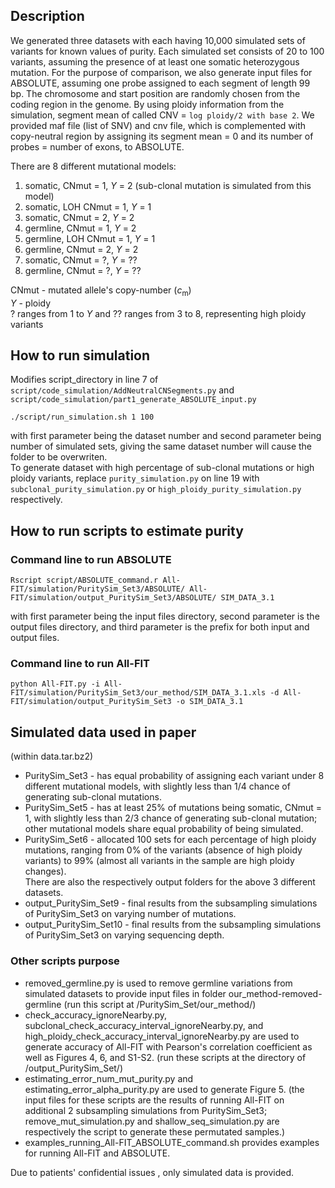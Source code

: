 
## Description

We generated three datasets with each having 10,000 simulated sets of variants for known values of purity. Each simulated set consists of 20 to 100 variants, assuming the presence of at least one somatic heterozygous mutation. For the purpose of comparison, we also generate input files for ABSOLUTE, assuming one probe assigned to each segment of length 99 bp. The chromosome and start position are randomly chosen from the coding region in the genome. By using ploidy information from the simulation, segment mean of called 
CNV = `log ploidy/2 with base 2`. 
We provided maf file (list of SNV) and cnv file, which is complemented with copy-neutral region by assigning its segment mean = 0 and its number of probes = number of exons, to ABSOLUTE.<br/>

There are 8 different mutational models:
1. somatic, CNmut = 1, *Y* = 2 (sub-clonal mutation is simulated from this model)
2. somatic, LOH CNmut = 1, *Y* = 1
3. somatic, CNmut = 2, *Y* = 2
4. germline, CNmut = 1, *Y* = 2
5. germline, LOH CNmut = 1, *Y* = 1
6. germline, CNmut = 2, *Y* = 2
7. somatic, CNmut = ?, *Y* = ??
8. germline, CNmut = ?, *Y* = ??

CNmut - mutated allele's copy-number (*c*<sub>m</sub>)<br/>
*Y* - ploidy <br/>
? ranges from 1 to *Y* and ?? ranges from 3 to 8, representing high ploidy variants

## How to run simulation
Modifies script_directory in line 7 of `script/code_simulation/AddNeutralCNSegments.py` and `script/code_simulation/part1_generate_ABSOLUTE_input.py`
```
./script/run_simulation.sh 1 100
```
with first parameter being the dataset number and second parameter being number of simulated sets, giving the same dataset number will cause the folder to be overwriten.<br/>
To generate dataset with high percentage of sub-clonal mutations or high ploidy variants, replace `purity_simulation.py` on line 19 with `subclonal_purity_simulation.py` or `high_ploidy_purity_simulation.py` respectively.

## How to run scripts to estimate purity

### Command line to run ABSOLUTE
```
Rscript script/ABSOLUTE_command.r All-FIT/simulation/PuritySim_Set3/ABSOLUTE/ All-FIT/simulation/output_PuritySim_Set3/ABSOLUTE/ SIM_DATA_3.1
```
with first parameter being the input files directory, second parameter is the output files directory, and third parameter is the prefix for both input and output files.

### Command line to run All-FIT
```
python All-FIT.py -i All-FIT/simulation/PuritySim_Set3/our_method/SIM_DATA_3.1.xls -d All-FIT/simulation/output_PuritySim_Set3 -o SIM_DATA_3.1
```

## Simulated data used in paper
(within data.tar.bz2)<br/>
- PuritySim_Set3 - has equal probability of assigning each variant under 8 different mutational models, with slightly less than 1/4 chance of generating sub-clonal mutations.
- PuritySim_Set5 - has at least 25% of mutations being somatic, CNmut = 1, with slightly less than 2/3 chance of generating sub-clonal mutation; other mutational models share equal probability of being simulated.
- PuritySim_Set6 - allocated 100 sets for each percentage of high ploidy mutations, ranging from 0% of the variants (absence of high ploidy variants) to 99% (almost all variants in the sample are high ploidy changes).<br/>
There are also the respectively output folders for the above 3 different datasets.
- output_PuritySim_Set9 - final results from the subsampling simulations of PuritySim_Set3 on varying number of mutations.
- output_PuritySim_Set10 - final results from the subsampling simulations of PuritySim_Set3 on varying sequencing depth.

### Other scripts purpose
- removed_germline.py is used to remove germline variations from simulated datasets to provide input files in folder our_method-removed-germline (run this script at /PuritySim_Set/our_method/)
- check_accuracy_ignoreNearby.py, subclonal_check_accuracy_interval_ignoreNearby.py, and high_ploidy_check_accuracy_interval_ignoreNearby.py are used to generate accuracy of All-FIT with Pearson's correlation coefficient as well as Figures 4, 6, and S1-S2. (run these scripts at the directory of /output_PuritySim_Set/)
- estimating_error_num_mut_purity.py and estimating_error_alpha_purity.py are used to generate Figure 5. (the input files for these scripts are the results of running All-FIT on additional 2 subsampling simulations from PuritySim_Set3; remove_mut_simulation.py and shallow_seq_simulation.py are respectively the script to generate these permutated samples.)
- examples_running_All-FIT_ABSOLUTE_command.sh provides examples for running All-FIT and ABSOLUTE.

Due to patients' confidential issues , only simulated data is provided.
